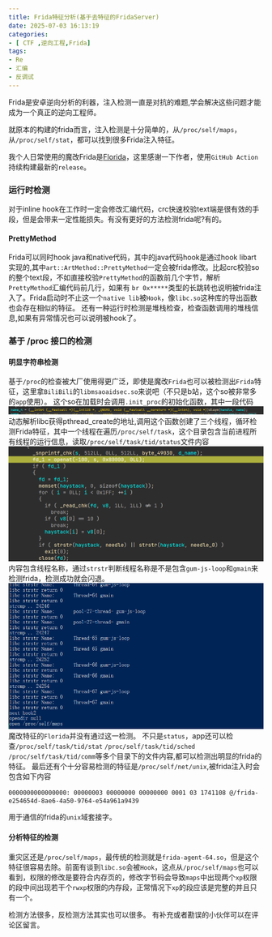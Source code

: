 ```yaml
---
title: Frida特征分析(基于去特征的FridaServer)
date: 2025-07-03 16:13:19
categories: 
- [ CTF ,逆向工程,Frida]
tags:
- Re
- 汇编
- 反调试
---
```


Frida是安卓逆向分析的利器，注入检测一直是对抗的难题,学会解决这些问题才能成为一个真正的逆向工程师。
<!--more-->
就原本的构建的frida而言，注入检测是十分简单的，从`/proc/self/maps`，从`/proc/self/stat`，都可以找到很多Frida注入特征。

我个人日常使用的魔改Frida是[Florida](https://github.com/Ylarod/Florida/releases)，这里感谢一下作者，使用`GitHub Action`持续构建最新的`release`。

### 运行时检测
对于inline hook在工作时一定会修改汇编代码，crc快速校验text端是很有效的手段，但是会带来一定性能损失。有没有更好的方法检测frida呢?有的。
#### PrettyMethod
Frida可以同时hook java和native代码，其中的java代码hook是通过hook libart 实现的,其中`art::ArtMethod::PrettyMethod`一定会被frida修改。比起crc校验so的整个text段，不如直接校验`PrettyMethod`的函数前几个字节，解析`PrettyMethod`汇编代码前几行，如果有  `br 0x*****`类型的长跳转也说明被frida注入了。Frida启动时不止这一个`native lib`被`Hook`，像`libc.so`这种库的导出函数也会存在相似的特征。
还有一种运行时检测是堆栈检查，检查函数调用的堆栈信息,如果有异常情况也可以说明被hook了。
### 基于 /proc 接口的检测
#### 明显字符串检测
基于`/proc`的检查被大厂使用得更广泛，即使是魔改`Frida`也可以被检测出`Frida`特征，这里拿`BiliBili`的`libmsaoaidsec.so`来说吧（不只是b站，这个so被非常多的`app`使用）。
这个so在加载时会调用`.init_proc`的初始化函数，其中一段代码![dlsym](image.png)动态解析libc获得pthread_create的地址,调用这个函数创建了三个线程，循环检测Frida特征，其中一个线程在遍历`/proc/self/task`，这个目录包含当前进程所有线程的运行信息，读取`/proc/self/task/tid/status`文件内容 ![alt text](image-1.png) 内容包含线程名称，通过`strstr`判断线程名称是不是包含`gum-js-loop`和`gmain`来检测frida，检测成功就会闪退。
![alt text](image-2.png)
魔改特征的`Florida`并没有通过这一检测。
不只是`status`，app还可以检查`/proc/self/task/tid/stat` `/proc/self/task/tid/sched` `/proc/self/task/tid/comm`等多个目录下的文件内容,都可以检测出明显的frida的特征。
最后还有个十分容易检测的特征是`/proc/self/net/unix`,被frida注入时会包含如下内容
```shell
0000000000000000: 00000003 00000000 00000000 0001 03 1741108 @/frida-e254654d-8ae6-4a50-9764-e54a961a9439
```
用于通信的frida的`unix`域套接字。
#### 分析特征的检测
重灾区还是`/proc/self/maps`，最传统的检测就是`frida-agent-64.so`，但是这个特征很容易去除。前面有谈到`libc.so`会被`Hook`，这点从`/proc/self/maps`也可以看到，权限的修改是要符合内存页的，修改字节码会导致`maps`中出现两个`xp`权限的段中间出现若干个`rwxp`权限的内存段，正常情况下`xp`的段应该是完整的并且只有一个。



检测方法很多，反检测方法其实也可以很多。
有补充或者勘误的小伙伴可以在评论区留言。

